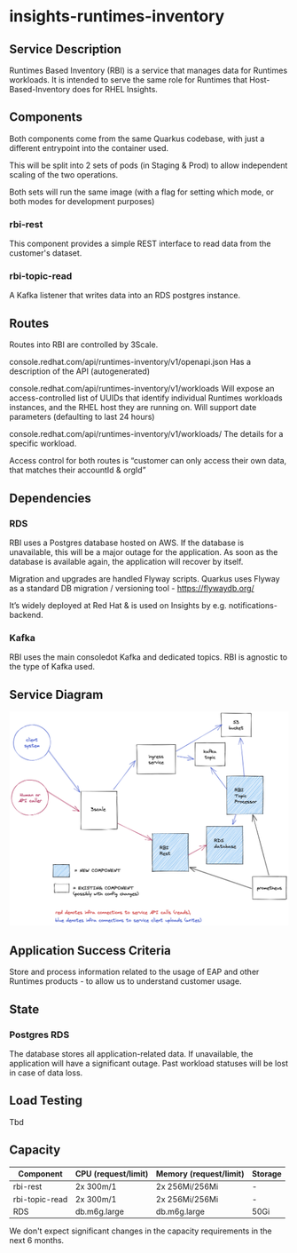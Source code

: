 # insights-runtimes-inventory

## Service Description

Runtimes Based Inventory (RBI) is a service that manages data for Runtimes workloads. It is intended to serve the same role for Runtimes that Host-Based-Inventory does for RHEL Insights.

## Components

Both components come from the same Quarkus codebase, with just a different entrypoint into the container used.

This will be split into 2 sets of pods (in Staging & Prod) to allow independent scaling of the two operations.

Both sets will run the same image (with a flag for setting which mode, or both modes for development purposes)

### rbi-rest

This component provides a simple REST interface to read data from the customer's dataset.

### rbi-topic-read

A Kafka listener that writes data into an RDS postgres instance.

## Routes

Routes into RBI are controlled by 3Scale.

console.redhat.com/api/runtimes-inventory/v1/openapi.json
Has a description of the API (autogenerated)

console.redhat.com/api/runtimes-inventory/v1/workloads
Will expose an access-controlled list of UUIDs that identify individual Runtimes workloads instances, and the RHEL host they are running on. Will support date parameters (defaulting to last 24 hours)

console.redhat.com/api/runtimes-inventory/v1/workloads/<UUID>
The details for a specific workload.

Access control for both routes is “customer can only access their own data, that matches their accountId & orgId”


## Dependencies

### RDS

RBI uses a Postgres database hosted on AWS. If the database is unavailable, this will be a major outage for the application. As soon as the database is available again, the application will recover by itself.

Migration and upgrades are handled Flyway scripts. Quarkus uses Flyway as a standard DB migration / versioning tool - https://flywaydb.org/

It’s widely deployed at Red Hat & is used on Insights by e.g. notifications-backend.

### Kafka

RBI uses the main consoledot Kafka and dedicated topics. RBI is agnostic to the type of Kafka used.

## Service Diagram

![Runtimes Inventory](images/architecture.png)

## Application Success Criteria

Store and process information related to the usage of EAP and other Runtimes products - to allow us to understand customer usage.

## State

### Postgres RDS

The database stores all application-related data. If unavailable, the application will have a significant outage. Past workload statuses will be lost in case of data loss.

## Load Testing

Tbd

## Capacity

| Component            | CPU (request/limit) | Memory (request/limit) | Storage |
| -------------------- | ------------------- | ---------------------- | ------- |
| rbi-rest             | 2x 300m/1           | 2x 256Mi/256Mi         | -       |
| rbi-topic-read       | 2x 300m/1           | 2x 256Mi/256Mi         | -       |
| RDS                  | db.m6g.large        | db.m6g.large           | 50Gi    |


We don't expect significant changes in the capacity requirements in the next 6 months.
